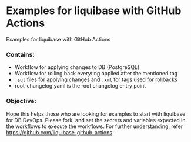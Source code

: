 # Examples for liquibase with GitHub Actions
Examples for liquibase with GitHub Actions

### Contains:
- Workflow for applying changes to DB (PostgreSQL)
- Workflow for rolling back everyting applied after the mentioned tag
- `.sql` files for applying changes and `.xml` for tags used for rollbacks
- root-changelog.yaml is the root changelog entry point

### Objective:
Hope this helps those who are looking for examples to start with liquibase for DB DevOps. Please fork, and set the secrets and variables expected in the workflows to execute the workflows.
For further understanding, refer https://github.com/liquibase-github-actions.


